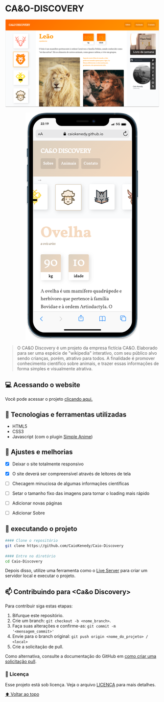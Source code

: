 # CA&O-DISCOVERY



![](img/discoveryreadme.png)
<p align="center">
  <img src="https://github.com/CaioKenedy/Caio-Discovery/blob/main/img/mobilediscoveryf.png" alt="Mobile image"/>
</p>

> O CA&O Discovery é um projeto da empresa fictícia CA&O. Elaborado para ser uma espécie de "wikipedia" interativo, com seu público alvo sendo crianças, porém, atrativo para todos. A finalidade é promover conhecimento científico sobre animais, e trazer essas informações de forma simples e visualmente atrativa.

## 💻 Acessando o website
Você pode acessar o projeto [clicando aqui.](https://caiokenedy.github.io/Caio-Discovery/)



## 🔧 Tecnologias e ferramentas utilizadas
- HTML5
- CSS3
- Javascript (com o plugin [Simple Anime](https://github.com/origamid/simple-anime))







## 🔖 Ajustes e melhorias

- [x] Deixar o site totalmente responsivo
- [x] O site deverá ser compreensível através de leitores de tela
- [ ] Checagem minuciosa de algumas informações científicas
- [ ] Setar o tamanho fixo das imagens para tornar o loading mais rápido
- [ ] Adicionar novas páginas
- [ ] Adicionar Sobre


## 🚀 executando o projeto

```bash
#### Clone o repositório
git clone https://github.com/CaioKenedy/Caio-Discovery

#### Entre no diretório
cd Caio-Discovery
```
Depois disso, utilize uma ferramenta como o [Live Server](https://marketplace.visualstudio.com/items?itemName=ritwickdey.LiveServer) para criar um servidor local e executar o projeto.


## 📫 Contribuindo para <Ca&o Discovery>

Para contribuir siga estas etapas:

1. Bifurque este repositório.
2. Crie um branch: `git checkout -b <nome_branch>`.
3. Faça suas alterações e confirme-as: `git commit -m '<mensagem_commit>'`
4. Envie para o branch original: `git push origin <nome_do_projeto> / <local>`
5. Crie a solicitação de pull.

Como alternativa, consulte a documentação do GitHub em [como criar uma solicitação pull](https://help.github.com/en/github/collaborating-with-issues-and-pull-requests/creating-a-pull-request).


### 📝 Licença

Esse projeto está sob licença. Veja o arquivo [LICENÇA](LICENSE.md) para mais detalhes.

[⬆ Voltar ao topo](#cao-discovery)<br>

